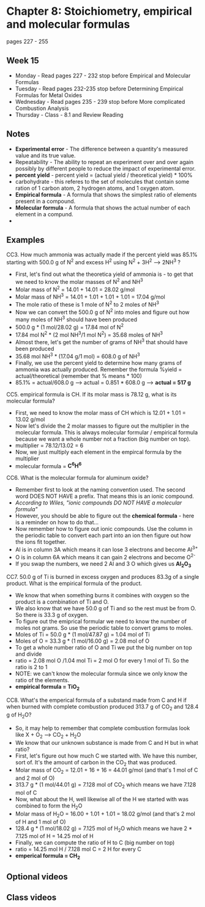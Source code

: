 # Chapter 8: Stoichiometry, empirical and molecular formulas

pages 227 - 255

## Week 15

- Monday - Read pages 227 - 232 stop before Empirical and Molecular Formulas
- Tuesday - Read pages 232-235 stop before Determining Empirical Formulas for Metal Oxides
- Wednesday - Read pages 235 - 239 stop before More complicated Combustion Analysis
- Thursday - Class - 8.1 and Review Reading

## Notes

- **Experimental error** - The difference between a quantity's measured value and its true value.
- Repeatability - The ability to repeat an experiment over and over again possibly by different people to reduce the impact of experimental error.
- **percent yield** - percent yield = (actual yield / theoretical yield) * 100%
- carbohydrate - this referes to the set of molecules that contain some ration of 1 carbon atom, 2 hydrogen atoms, and 1 oxygen atom.
- **Empirical formula** - A formula that shows the simplest ratio of elements present in a compound.
- **Molecular formula** - A formula that shows the actual number of each element in a compund.
- 

## Examples

CC3. How much ammonia was actually made if the percent yield was 85.1% starting with 500.0 g of N<sup>2</sup> and excess H<sup>2</sup> using N<sup>2</sup> + 3H<sup>2</sup> --> 2NH<sup>3</sup> ?
- First, let's find out what the theoretica yield of ammonia is - to get that we need to know the molar masses of N<sup>2</sup> and NH<sup>3</sup>
- Molar mass of N<sup>2</sup> = 14.01 + 14.01 = 28.02 g/mol
- Molar mass of NH<sup>3</sup> = 14.01 + 1.01 + 1.01 + 1.01 = 17.04 g/mol
- The mole ratio of these is 1 mole of N<sup>2</sup> to 2 moles of NH<sup>3</sup>
- Now we can convert the 500.0 g of N<sup>2</sup> into moles and figure out how many moles of NH<sup>3</sup> should have been produced
- 500.0 g * (1 mol/28.02 g) = 17.84 mol of N<sup>2</sup>
- 17.84 mol N<sup>2</sup> * (2 mol NH<sup>3</sup>/1 mol N<sup>2</sup>) = 35.68 moles of NH<sup>3</sup>
- Almost there, let's get the number of grams of NH<sup>3</sup> that should have been produced
- 35.68 mol NH<sup>3</sup> * (17.04 g/1 mol) = 608.0 g of NH<sup>3</sup>
- Finally, we use the percent yield to determine how many grams of ammonia was actually produced. Remember the formula %yield = actual/theoretical (remember that % means * 100)
- 85.1% = actual/608.0 g --> actual = 0.851 * 608.0 g --> **actual = 517 g**

CC5. empirical formula is CH. If its molar mass is 78.12 g, what is its molecular formula?
- First, we need to know the molar mass of CH which is 12.01 + 1.01 = 13.02 g/mol
- Now let's divide the 2 molar masses to figure out the multiplier in the molecular formula. This is always molecular formular / empirical formula because we want a whole number not a fraction (big number on top).
- multiplier = 78.12/13.02 = 6
- Now, we just multiply each element in the empircal formula by the multiplier
- molecular formula = **C<sup>6</sup>H<sup>6</sup>**

CC6. What is the molecular formula for aluminum oxide?
- Remember first to look at the naming convention used. The second word DOES NOT HAVE a prefix. That means this is an ionic compound.
- _According to Wiles, "ionic compounds DO NOT HAVE a molecular formula"_
- However, you should be able to figure out the **chemical formula** - here is a reminder on how to do that...
- Now remember how to figure out ionic compounds. Use the column in the periodic table to convert each part into an ion then figure out how the ions fit together.
- Al is in column 3A which means it can lose 3 electrons and become Al<sup>3+</sup>
- O is in column 6A which means it can gain 2 electrons and become O<sup>2-</sup>
- If you swap the numbers, we need 2 Al and 3 O which gives us **Al<sub>2</sub>O<sub>3</sub>**

CC7. 50.0 g of Ti is burned in excess oxygen and produces 83.3g of a single product. What is the empirical formula of the product.
- We know that when something burns it combines with oxygen so the product is a combination of Ti and O. 
- We also know that we have 50.0 g of Ti and so the rest must be from O. So there is 33.3 g of oxygen.
- To figure out the emiprical formular we need to know the number of moles not grams. So use the periodic table to convert grams to moles.
- Moles of Ti = 50.0 g * (1 mol/47.87 g) = 1.04 mol of Ti
- Moles of O = 33.3 g * (1 mol/16.00 g) = 2.08 mol of O
- To get a whole number ratio of O and Ti we put the big number on top and divide
- ratio = 2.08 mol O /1.04 mol Ti = 2 mol O for every 1 mol of Ti. So the ratio is 2 to 1
- NOTE: we can't know the molecular formula since we only know the ratio of the elements.
- **empirical formula = TiO<sub>2</sub>**

CC8. What's the emperical formula of a substand made from C and H if when burned with complete combustion produced 313.7 g of CO<sub>2</sub> and 128.4 g of H<sub>2</sub>O?
- So, it may help to remember that complete combustion formulas look like X + O<sub>2</sub> --> CO<sub>2</sub> + H<sub>2</sub>O
- We know that our unknown substance is made from C and H but in what ratio?
- First, let's figure out how much C we started with. We have this number, sort of. It's the amount of carbon in the CO<sub>2</sub> that was produced.
- Molar mass of CO<sub>2</sub> = 12.01 + 16 + 16 = 44.01 g/mol (and that's 1 mol of C and 2 mol of O)
- 313.7 g * (1 mol/44.01 g) = 7.128 mol of CO<sub>2</sub> which means we have 7.128 mol of C
- Now, what about the H, well likewise all of the H we started with was combined to form the H<sub>2</sub>O
- Molar mass of H<sub>2</sub>O = 16.00 + 1.01 + 1.01 = 18.02 g/mol (and that's 2 mol of H and 1 mol of O)
- 128.4 g * (1 mol/18.02 g) = 7.125 mol of H<sub>2</sub>O which means we have 2 * 7.125 mol of H = 14.25 mol of H
- Finally, we can compute the ratio of H to C (big number on top)
- ratio = 14.25 mol H / 7.128 mol C = 2 H for every C
- **emperical formula = CH<sub>2</sub>**

## Optional videos

## Class videos

